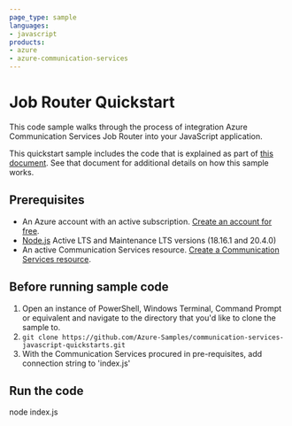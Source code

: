 ```yaml
---
page_type: sample
languages:
- javascript
products:
- azure
- azure-communication-services
---
```


# Job Router Quickstart

This code sample walks through the process of integration Azure Communication Services Job Router into your JavaScript application.

This quickstart sample includes the code that is explained as part of [this document](https://docs.microsoft.com/en-us/azure/communication-services/quickstarts/jobrouter/get-started?pivots=programming-language-javascript). See that document for additional details on how this sample works.

## Prerequisites

- An Azure account with an active subscription. [Create an account for free](https://azure.microsoft.com/free/?WT.mc_id=A261C142F).
- [Node.js](https://nodejs.org/en/) Active LTS and Maintenance LTS versions (18.16.1 and 20.4.0)
- An active Communication Services resource. [Create a Communication Services resource](https://docs.microsoft.com/azure/communication-services/quickstarts/create-communication-resource).

## Before running sample code

1. Open an instance of PowerShell, Windows Terminal, Command Prompt or equivalent and navigate to the directory that you'd like to clone the sample to.
2. `git clone https://github.com/Azure-Samples/communication-services-javascript-quickstarts.git`
3. With the Communication Services procured in pre-requisites, add connection string to 'index.js'

## Run the code

node index.js
